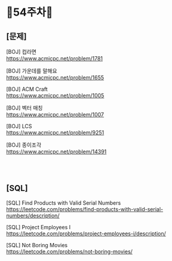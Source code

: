 # 📌54주차📌
## [문제]
[BOJ] 컵라면 </br>
https://www.acmicpc.net/problem/1781

[BOJ] 가운데를 말해요</br>
https://www.acmicpc.net/problem/1655

[BOJ] ACM Craft</br>
https://www.acmicpc.net/problem/1005

[BOJ] 벡터 매칭</br>
https://www.acmicpc.net/problem/1007

[BOJ] LCS</br>
https://www.acmicpc.net/problem/9251

[BOJ] 종이조각</br>
https://www.acmicpc.net/problem/14391

</br></br>

## [SQL]
[SQL] Find Products with Valid Serial Numbers</br>
https://leetcode.com/problems/find-products-with-valid-serial-numbers/description/

[SQL] Project Employees I</br>
https://leetcode.com/problems/project-employees-i/description/

[SQL] Not Boring Movies</br>
https://leetcode.com/problems/not-boring-movies/